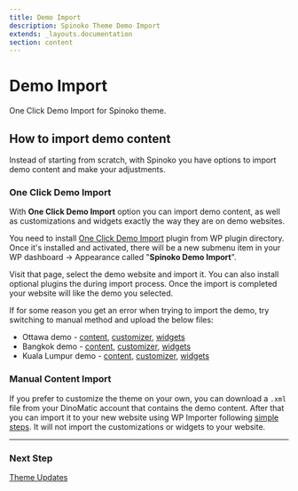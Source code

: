 ```yaml
---
title: Demo Import
description: Spinoko Theme Demo Import
extends: _layouts.documentation
section: content
---
```


# Demo Import

One Click Demo Import for Spinoko theme.

## How to import demo content

Instead of starting from scratch, with Spinoko you have options to import demo content and make your adjustments.

### One Click Demo Import

With **One Click Demo Import** option you can import demo content, as well as customizations and widgets exactly the way they are on demo websites.

You need to install [One Click Demo Import](https://wordpress.org/plugins/one-click-demo-import/) plugin from WP plugin directory. Once it's installed and activated, there will be a new submenu item in your WP dashboard &#8594; Appearance called "**Spinoko Demo Import**".

Visit that page, select the demo website and import it. You can also install optional plugins the during import process. Once the import is completed your website will like the demo you selected.

If for some reason you get an error when trying to import the demo, try switching to manual method and upload the below files:

- Ottawa demo - [content](https://media.dinomatic.com/demo/contents/ottawa.xml), [customizer](https://media.dinomatic.com/demo/customizer/ottawa.dat), [widgets](https://media.dinomatic.com/demo/widgets/ottawa.wie)
- Bangkok demo -  [content](https://media.dinomatic.com/demo/contents/bangkok.xml), [customizer](https://media.dinomatic.com/demo/customizer/bangkok.dat), [widgets](https://media.dinomatic.com/demo/widgets/bangkok.wie)
- Kuala Lumpur demo -  [content](https://media.dinomatic.com/demo/contents/kuala-lumpur.xml), [customizer](https://media.dinomatic.com/demo/customizer/kuala-lumpur.dat), [widgets](https://media.dinomatic.com/demo/widgets/kuala-lumpur.wie)

### Manual Content Import

If you prefer to customize the theme on your own, you can download a `.xml` file from your DinoMatic account that contains the demo content. After that you can import it to your new website using WP Importer following [simple steps](https://wordpress.org/support/article/importing-content/#wordpress). It will not import the customizations or widgets to your website.

---

### Next Step

[Theme Updates](/docs/spinoko/updates/)
